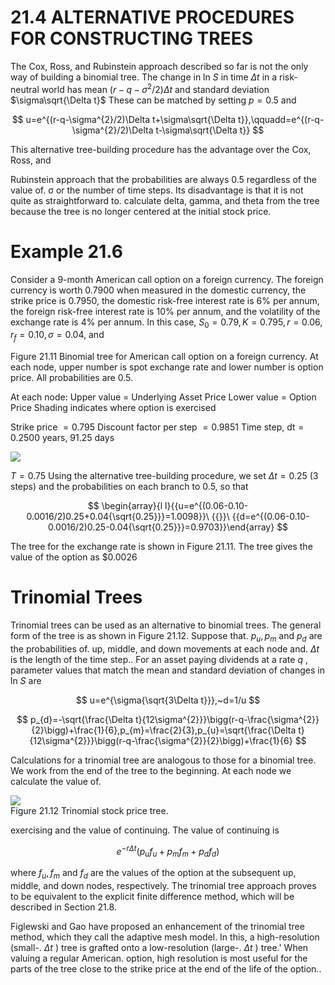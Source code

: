 # 21.4 ALTERNATIVE PROCEDURES FOR CONSTRUCTING TREES  

The Cox, Ross, and Rubinstein approach described so far is not the only way of building a binomial tree. The change in ln $S$ in time $\Delta t$ in a risk-neutral world has mean $(r-q-\sigma^{2}/2)\Delta t$ and standard deviation $\sigma\sqrt{\Delta t}$ These can be matched by setting $p=0.5$ and  

$$
u=e^{(r-q-\sigma^{2}/2)\Delta t+\sigma\sqrt{\Delta t}},\qquadd=e^{(r-q-\sigma^{2}/2)\Delta t-\sigma\sqrt{\Delta t}}
$$  

This alternative tree-building procedure has the advantage over the Cox, Ross, and  

Rubinstein approach that the probabilities are always 0.5 regardless of the value of. $\upsigma$ or the number of time steps. Its disadvantage is that it is not quite as straightforward to. calculate delta, gamma, and theta from the tree because the tree is no longer centered at the initial stock price.  

# Example 21.6  

Consider a 9-month American call option on a foreign currency. The foreign currency is worth 0.7900 when measured in the domestic currency, the strike price is 0.7950, the domestic risk-free interest rate is $6\%$ per annum, the foreign risk-free interest rate is $10\%$ per annum, and the volatility of the exchange rate is $4\%$ per annum. In this case, $S_{0}=0.79,K=0.795,r=0.06,r_{f}=0.10,\sigma=0.04,$ and  

Figure 21.11 Binomial tree for American call option on a foreign currency. At each node, upper number is spot exchange rate and lower number is option price. All probabilities are 0.5.  

At each node: Upper value $=$ Underlying Asset Price Lower value $=$ Option Price Shading indicates where option is exercised  

Strike price $=0.795$ Discount factor per step $=0.9851$ Time step, $\mathsf{d t}=0.2500$ years, 91.25 days  

![](9b613e56b67c5fb924e1f1130d5f9c83951617665361e0259d501a34dcfb33a1.jpg)  

$T=0.75$ Using the alternative tree-building procedure, we set $\Delta t=0.25$ (3 steps) and the probabilities on each branch to 0.5, so that  

$$
\begin{array}{l l}{{u=e^{(0.06-0.10-0.0016/2)0.25+0.04{\sqrt{0.25}}}=1.0098}}\ {{}}\ {{d=e^{(0.06-0.10-0.0016/2)0.25-0.04{\sqrt{0.25}}}=0.9703}}\end{array}
$$  

The tree for the exchange rate is shown in Figure 21.11. The tree gives the value of the option as $\$0.0026$  

# Trinomial Trees  

Trinomial trees can be used as an alternative to binomial trees. The general form of the tree is as shown in Figure 21.12. Suppose that. $p_{u},p_{m}$ and $p_{d}$ are the probabilities of. up, middle, and down movements at each node and. $\Delta t$ is the length of the time step.. For an asset paying dividends at a rate $q$ , parameter values that match the mean and standard deviation of changes in ln $S$ are  

$$
u=e^{\sigma{\sqrt{3\Delta t}}},~d=1/u
$$  

$$
p_{d}=-\sqrt{\frac{\Delta t}{12\sigma^{2}}}\bigg(r-q-\frac{\sigma^{2}}{2}\bigg)+\frac{1}{6},p_{m}=\frac{2}{3},p_{u}=\sqrt{\frac{\Delta t}{12\sigma^{2}}}\bigg(r-q-\frac{\sigma^{2}}{2}\bigg)+\frac{1}{6}
$$  

Calculations for a trinomial tree are analogous to those for a binomial tree. We work from the end of the tree to the beginning. At each node we calculate the value of.  

![](b79aff022801bf7e7cbf35a0bcfff5850f2e8f6f3078479d1b5b61725edf1b76.jpg)  
Figure 21.12 Trinomial stock price tree.  

exercising and the value of continuing. The value of continuing is  

$$
e^{-r\Delta t}(p_{u}f_{u}+p_{m}f_{m}+p_{d}f_{d})
$$  

where $f_{u},f_{m}$ and $f_{d}$ are the values of the option at the subsequent up, middle, and down nodes, respectively. The trinomial tree approach proves to be equivalent to the explicit finite difference method, which will be described in Section 21.8.  

Figlewski and Gao have proposed an enhancement of the trinomial tree method, which they call the adaptive mesh model. In this, a high-resolution (small-. $\Delta t$ ) tree is grafted onto a low-resolution (large-. $\Delta t$ ) tree.' When valuing a regular American. option, high resolution is most useful for the parts of the tree close to the strike price at the end of the life of the option..  
